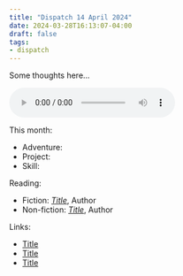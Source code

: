 ```yaml
---
title: "Dispatch 14 April 2024"
date: 2024-03-28T16:13:07-04:00
draft: false
tags:
- dispatch
---
```


Some thoughts here...

<!--more-->

<audio controls src="/journal/dispatch-14-april-2024/Asperatus.mp3"></audio>

This month:

* Adventure:
* Project:
* Skill:

Reading:

* Fiction: [_Title_][1], Author
* Non-fiction: [_Title_][2], Author

[1]: https://bookshop.org/
[2]: https://bookshop.org/

Links:

* [Title][3]
* [Title][4]
* [Title][5]

[3]: https://example.com/
[4]: https://example.com/
[5]: https://example.com/
